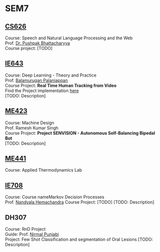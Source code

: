 # SEM7

## [CS626](./CS626/) 
Course: Speech and Natural Language Processing and the Web \
Prof. [Dr. Pushpak Bhattacharyya](https://scholar.google.com/citations?user=vvg-pAkAAAAJ&hl=en&oi=sra) \
Course project: [TODO]
## [IE643](./IE643/) 
Course:  Deep Learning - Theory and Practice \
Prof. [Balamurugan Palaniappan](https://scholar.google.com/citations?user=mHtyx0cAAAAJ&hl=en&oi=sra) \
Course Project: **Real Time Human Tracking from Video** \
Find the Project implementation [here](https://github.com/HanishDhanwalkar/Human-Tracking) \
[TODO: Description]
## [ME423](./ME423/) 
Course: Machine Design \
Prof. Ramesh Kumar Singh \
Course Project: **Project SENVISION - Autonomous Self-Balancing Bipedal Bot** \
[TODO: Description]
## [ME441](./ME441/) 
Course: Applied Thermodynamics Lab 
## [IE708](./IE708/)
Course: Course nameMarkov Decision Processes \
Prof. [Nandyala Hemachandra](https://ieeexplore.ieee.org/author/37355889300)
Course Project: [TODO]
[TODO: Description]
## DH307
Course: RnD Project \
Guide: Prof. [Nirmal Punjabi](https://scholar.google.com/citations?hl=en&user=86tKGf8AAAAJ) \
Project: Few Shot Classification and segmentation of Oral Lesions
[TODO: Description]

